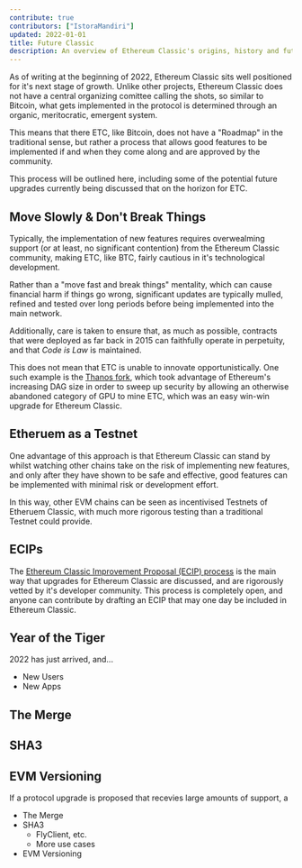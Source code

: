 ```yaml
---
contribute: true
contributors: ["IstoraMandiri"]
updated: 2022-01-01
title: Future Classic
description: An overview of Ethereum Classic's origins, history and future development roadmap
---
```


As of writing at the beginning of 2022, Ethereum Classic sits well positioned for it's next stage of growth. Unlike other projects, Ethereum Classic does not have a central organizing comittee calling the shots, so similar to Bitcoin, what gets implemented in the protocol is determined through an organic, meritocratic, emergent system.

This means that there ETC, like Bitcoin, does not have a "Roadmap" in the traditional sense, but rather a process that allows good features to be implemented if and when they come along and are approved by the community.

This process will be outlined here, including some of the potential future upgrades currently being discussed that on the horizon for ETC.

## Move Slowly & Don't Break Things

Typically, the implementation of new features requires overwealming support (or at least, no significant contention) from the Ethereum Classic community, making ETC, like BTC, fairly cautious in it's technological development.

Rather than a "move fast and break things" mentality, which can cause financial harm if things go wrong, significant updates are typically mulled, refined and tested over long periods before being implemented into the main network.

Additionally, care is taken to ensure that, as much as possible, contracts that were deployed as far back in 2015 can faithfully operate in perpetuity, and that _Code is Law_ is maintained.

This does not mean that ETC is unable to innovate opportunistically. One such example is the [Thanos fork](/knowledge/forks#thanos), which took advantage of Ethereum's increasing DAG size in order to sweep up security by allowing an otherwise abandoned category of GPU to mine ETC, which was an easy win-win upgrade for Ethereum Classic.

## Etheruem as a Testnet

One advantage of this approach is that Ethereum Classic can stand by whilst watching other chains take on the risk of implementing new features, and only after they have shown to be safe and effective, good features can be implemented with minimal risk or development effort.

In this way, other EVM chains can be seen as incentivised Testnets of Etheruem Classic, with much more rigorous testing than a traditional Testnet could provide.

## ECIPs

The [Ethereum Classic Improvement Proposal (ECIP) process](/development/ecips) is the main way that upgrades for Ethereum Classic are discussed, and are rigorously vetted by it's developer community. This process is completely open, and anyone can contribute by drafting an ECIP that may one day be included in Ethereum Classic.

## Year of the Tiger

2022 has just arrived, and...

- New Users
- New Apps

## The Merge

## SHA3

## EVM Versioning

If a protocol upgrade is proposed that recevies large amounts of support, a

- The Merge
- SHA3
  - FlyClient, etc.
  - More use cases
- EVM Versioning
